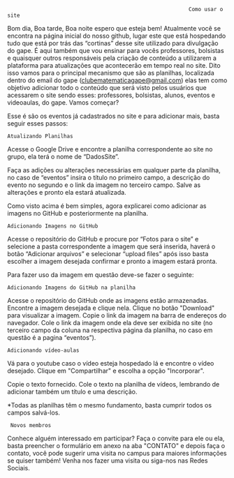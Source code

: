 
                                                              Como usar o site
                                                                                            


  Bom dia, Boa tarde, Boa noite espero que esteja bem! Atualmente você se encontra na página inicial do nosso github, lugar este que está hospedando tudo que está por trás das “cortinas” desse site 
  utilizado para divulgação do gape. É aqui também que vou ensinar para vocês professores, bolsistas e quaisquer outros responsáveis pela criação de conteúdo a utilizarem a plataforma para atualizações que acontecerão em tempo real no site.
         Dito isso vamos para o principal mecanismo que são as planilhas, localizada  dentro do email do gape (clubematematicagape@gmail.com) elas tem como objetivo adicionar todo o conteúdo que será visto pelos usuários que acessarem o site sendo esses: professores, bolsistas, alunos, eventos e videoaulas, do gape. Vamos começar? 



  Esse é são os eventos já cadastrados no site e para adicionar mais, basta seguir esses passos:

	Atualizando Planilhas

Acesse o Google Drive e encontre a planilha correspondente ao site no grupo, ela terá o nome de “DadosSite”.


Faça as adições ou alterações necessárias em qualquer parte da planilha, no caso de “eventos” insira o título no primeiro campo, a descrição do evento no segundo e o link da imagem no terceiro campo.
Salve as alterações e pronto ela estará atualizada.

Como visto acima é bem simples, agora explicarei como adicionar as imagens no GitHub e posteriormente na planilha. 

	Adicionando Imagens no GitHub

Acesse o repositório do GitHub e procure por “Fotos para o site” e selecione a pasta correspondente a imagem que será inserida, haverá o botão “Adicionar arquivos” e selecionar “upload files” após isso basta escolher a imagem desejada confirmar e pronto a imagem estará pronta.

Para fazer uso da imagem em questão deve-se fazer o seguinte: 

	Adicionando Imagens do GitHub na planilha

Acesse o repositório do GitHub onde as imagens estão armazenadas.
Encontre a imagem desejada e clique nela.
Clique no botão "Download" para visualizar a imagem.
Copie o link da imagem na barra de endereços do navegador.
Cole o link da imagem onde ela deve ser exibida no site (no terceiro campo da coluna na respectiva página da planilha, no caso em questão é a pagina “eventos”).





	Adicionando vídeo-aulas




Vá para o youtube caso o vídeo esteja hospedado lá e encontre o vídeo desejado.
Clique em "Compartilhar" e escolha a opção "Incorporar".



Copie o texto fornecido.
Cole o texto na planilha de vídeos, lembrando de adicionar também um título e uma descrição.


*Todas as planilhas têm o mesmo fundamento, basta cumprir todos os campos salvá-los.

 	 Novos membros
Conhece alguém interessado em participar? Faça o convite para ele ou ela, basta preencher o formulário em anexo na aba "CONTATO" e depois faça o contato, você pode sugerir uma visita no campus para maiores informações se quiser também! 
Venha nos fazer uma visita ou siga-nos nas Redes Sociais.


